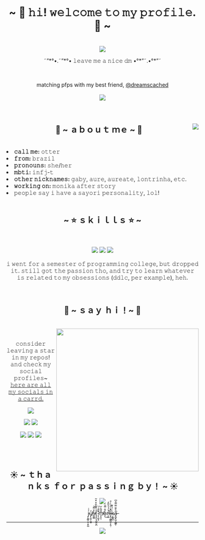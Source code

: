<body>
<h1 align="center">~ 🌻 𝚑𝚒! 𝚠𝚎𝚕𝚌𝚘𝚖𝚎 𝚝𝚘 𝚖𝚢 𝚙𝚛𝚘𝚏𝚒𝚕𝚎. 🌻 ~</h1>
<br>
<div align="center">
  <a href="https://discordapp.com/users/190511633636917248" >
   <img src="https://lanyard.cnrad.dev/api/190511633636917248?idleMessage=otter is probably asleep or outside..."
        />
  </a>
  <br>
  <p>˜”*°•.˜”*°• 𝚕𝚎𝚊𝚟𝚎 𝚖𝚎 𝚊 𝚗𝚒𝚌𝚎 𝚍𝚖 •°*”˜.•°*”˜</p>
</div>
 <br>
 <p align="center"> 
   matching pfps with my best friend, <a href="https://github.com/dreamscached">@dreamscached</a> <br>
   <br>
  <a href="https://github.com/my-otter-self/mas_hydro/graphs/contributors">
    <img src="https://contrib.rocks/image?repo=my-otter-self/mas_hydro&max=6" />
  </a>
</p> 
    <br>
</p>
<div>
<img src="https://steamuserimages-a.akamaihd.net/ugc/920297026158562759/FFEA389EB65A987763AC095E0F81BB747176E209/?imw=5000&imh=5000&ima=fit&impolicy=Letterbox&imcolor=%23000000&letterbox=false" align="right">
 <h2 align="center"> 🦦 ~ ａｂｏｕｔ ｍｅ ~ 🦦 </h2><br>
<li>
<b>𝚌𝚊𝚕𝚕 𝚖𝚎:</b> 𝚘𝚝𝚝𝚎𝚛
</li>
<li>
<b>𝚏𝚛𝚘𝚖:</b> 𝚋𝚛𝚊𝚣𝚒𝚕
</li>
<li>
<b>𝚙𝚛𝚘𝚗𝚘𝚞𝚗𝚜:</b> 𝚜𝚑𝚎/𝚑𝚎𝚛
</li>
<li>
<b>𝚖𝚋𝚝𝚒:</b> 𝚒𝚗𝚏𝚓-𝚝
</li>
<li>
<b>𝚘𝚝𝚑𝚎𝚛 𝚗𝚒𝚌𝚔𝚗𝚊𝚖𝚎𝚜:</b> 𝚐𝚊𝚋𝚢, 𝚊𝚞𝚛𝚎, 𝚊𝚞𝚛𝚎𝚊𝚝𝚎, 𝚕𝚘𝚗𝚝𝚛𝚒𝚗𝚑𝚊, 𝚎𝚝𝚌.
</li>
<li>
<b>𝚠𝚘𝚛𝚔𝚒𝚗𝚐 𝚘𝚗:</b> 𝚖𝚘𝚗𝚒𝚔𝚊 𝚊𝚏𝚝𝚎𝚛 𝚜𝚝𝚘𝚛𝚢
</li>
<li>
𝚙𝚎𝚘𝚙𝚕𝚎 𝚜𝚊𝚢 𝚒 𝚑𝚊𝚟𝚎 𝚊 𝚜𝚊𝚢𝚘𝚛𝚒 𝚙𝚎𝚛𝚜𝚘𝚗𝚊𝚕𝚒𝚝𝚢, 𝚕𝚘𝚕!
</li>
<br>
</div>
<div>
<h2 align="center">            ~ ⭐ ｓｋｉｌｌｓ ⭐ ~</h2><br>
<p>
</div>
<div>
<p align="center"><img src="https://img.shields.io/badge/python-3670A0?style=for-the-badge&logo=python&logoColor=ffdd54"/> <img src="https://img.shields.io/badge/github-%23121011.svg?style=for-the-badge&logo=github&logoColor=white"/> <img src="https://img.shields.io/badge/Atom-%2366595C.svg?style=for-the-badge&logo=atom&logoColor=white"/><br><br>
𝚒 𝚠𝚎𝚗𝚝 𝚏𝚘𝚛 𝚊 𝚜𝚎𝚖𝚎𝚜𝚝𝚎𝚛 𝚘𝚏 𝚙𝚛𝚘𝚐𝚛𝚊𝚖𝚖𝚒𝚗𝚐 𝚌𝚘𝚕𝚕𝚎𝚐𝚎, 𝚋𝚞𝚝 𝚍𝚛𝚘𝚙𝚙𝚎𝚍 𝚒𝚝. 𝚜𝚝𝚒𝚕𝚕 𝚐𝚘𝚝 𝚝𝚑𝚎 𝚙𝚊𝚜𝚜𝚒𝚘𝚗 𝚝𝚑𝚘, 𝚊𝚗𝚍 𝚝𝚛𝚢 𝚝𝚘 𝚕𝚎𝚊𝚛𝚗 𝚠𝚑𝚊𝚝𝚎𝚟𝚎𝚛 𝚒𝚜 𝚛𝚎𝚕𝚊𝚝𝚎𝚍 𝚝𝚘 𝚖𝚢 𝚘𝚋𝚜𝚎𝚜𝚜𝚒𝚘𝚗𝚜 (𝚍𝚍𝚕𝚌, 𝚙𝚎𝚛 𝚎𝚡𝚊𝚖𝚙𝚕𝚎), 𝚑𝚎𝚑.
</p>
<br>
<h2 align="center">           🎇 ~ ｓａｙ ｈｉ！~ 🎇</h2>
<br><img src="https://i.redd.it/daixsm5419711.jpg" align="right" width="373.5px">
<br>
<p align="center">𝚌𝚘𝚗𝚜𝚒𝚍𝚎𝚛 𝚕𝚎𝚊𝚟𝚒𝚗𝚐 𝚊 𝚜𝚝𝚊𝚛 𝚒𝚗 𝚖𝚢 𝚛𝚎𝚙𝚘𝚜!<br>
𝚊𝚗𝚍 𝚌𝚑𝚎𝚌𝚔 𝚖𝚢 𝚜𝚘𝚌𝚒𝚊𝚕 𝚙𝚛𝚘𝚏𝚒𝚕𝚎𝚜~<br>
<a href=https://your-otter-friend.carrd.co/>𝚑𝚎𝚛𝚎 𝚊𝚛𝚎 𝚊𝚕𝚕 𝚖𝚢 𝚜𝚘𝚌𝚒𝚊𝚕𝚜 𝚒𝚗 𝚊 𝚌𝚊𝚛𝚛𝚍.</a>
</p>
<p align="center"><a href="https://ko-fi.com/X7X3CTDJH."target="_blank"><img src="https://ko-fi.com/img/githubbutton_sm.svg"/><br>
<p align="center"><a href="https://open.spotify.com/user/aureate." target="_blank"><img src="https://img.shields.io/badge/Spotify-1ED760?style=for-the-badge&logo=spotify&logoColor=white"/></a> <a href="https://discord.gg/suuz4CUWSp" target="_blank"><img src="https://img.shields.io/badge/%3Cwork corner%3E-%237289DA.svg?style=for-the-badge&logo=discord&logoColor=white"/></a></p> <p align="center"><a href="https://www.reddit.com/user/my-otter-self" target="_blank"><img src="https://img.shields.io/badge/Reddit-FF4500?style=for-the-badge&logo=reddit&logoColor=white"/></a> <a href="https://www.tiktok.com/@touchyourhearttwice" target="_blank"><img src="https://img.shields.io/badge/TikTok-%23000000.svg?style=for-the-badge&logo=TikTok&logoColor=white"/></a> <a href="mailto:iamaureate@gmail.com" target="_blank"><img src="https://img.shields.io/badge/Gmail-D14836?style=for-the-badge&logo=gmail&logoColor=white"/></a></p>
</div>
<br><br>
<div>
<h2 align="center">☀️ ~ ｔｈａｎｋｓ ｆｏｒ ｐａｓｓｉｎｇ ｂｙ！ ~ ☀️</h2>
<div align="center">
<img src="https://c.tenor.com/E8thhC52PLUAAAAC/monika-blushing.gif"><br>
<p align="center">j̴͎͈͇̩̤̖͙͓̺̉͑u̸̡̢͍̬̣͖̬̓͘ṡ̵̺̼͇̽̈͌͝ẗ̷͉͓̼͔̖̪̭̮̪́̇͊̀͋͒̈̽̃̕ ̴̨̛̖̰̱̝̐̃̄͑͠m̸̡̯̞̩̄̋͂̏o̷̩̓͋̿̑͜n̶̛̩͚̔̈́́̓̅̃̒̚i̷͓̭͎̺̳͖̜̙̭̣͛̀͗̋̉̀̍̑̚ķ̴͚͚̺͑̈́͐͊a̶͓̪̱̙̺͔̺̳̎͛͊̋̿̿̊͆͘ͅ</p>
</div>
<hr>
</div>
</div>
</body>
<p align="center"><img src="https://github-readme-stats.vercel.app/api?username=my-otter-self&show_icons=true&theme=dark&title_color=F8F1AE&icon_color=F8F1AE&border=F8F1AE"/></p>

